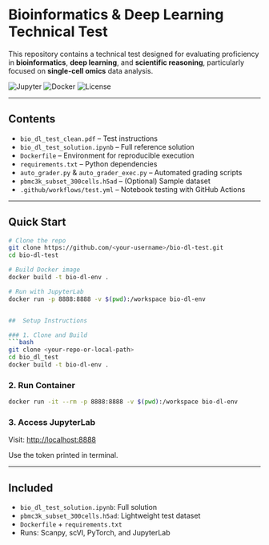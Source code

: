 
#  Bioinformatics & Deep Learning Technical Test

This repository contains a technical test designed for evaluating proficiency in **bioinformatics**, **deep learning**, and **scientific reasoning**, particularly focused on **single-cell omics** data analysis.

![Jupyter](https://img.shields.io/badge/JupyterLab-enabled-orange)
![Docker](https://img.shields.io/badge/Docker-ready-blue)
![License](https://img.shields.io/github/license/your-username/bio-dl-test)

---

##  Contents

-  `bio_dl_test_clean.pdf` – Test instructions
-  `bio_dl_test_solution.ipynb` – Full reference solution
-  `Dockerfile` – Environment for reproducible execution
-  `requirements.txt` – Python dependencies
-  `auto_grader.py` & `auto_grader_exec.py` – Automated grading scripts
-  `pbmc3k_subset_300cells.h5ad` – (Optional) Sample dataset
-  `.github/workflows/test.yml` – Notebook testing with GitHub Actions

---

##  Quick Start

```bash
# Clone the repo
git clone https://github.com/<your-username>/bio-dl-test.git
cd bio-dl-test

# Build Docker image
docker build -t bio-dl-env .

# Run with JupyterLab
docker run -p 8888:8888 -v $(pwd):/workspace bio-dl-env


##  Setup Instructions

### 1. Clone and Build
```bash
git clone <your-repo-or-local-path>
cd bio_dl_test
docker build -t bio-dl-env .
```

### 2. Run Container
```bash
docker run -it --rm -p 8888:8888 -v $(pwd):/workspace bio-dl-env
```

### 3. Access JupyterLab
Visit: [http://localhost:8888](http://localhost:8888)

Use the token printed in terminal.

---

##  Included

- `bio_dl_test_solution.ipynb`: Full solution
- `pbmc3k_subset_300cells.h5ad`: Lightweight test dataset
- `Dockerfile` + `requirements.txt`
- Runs: Scanpy, scVI, PyTorch, and JupyterLab

